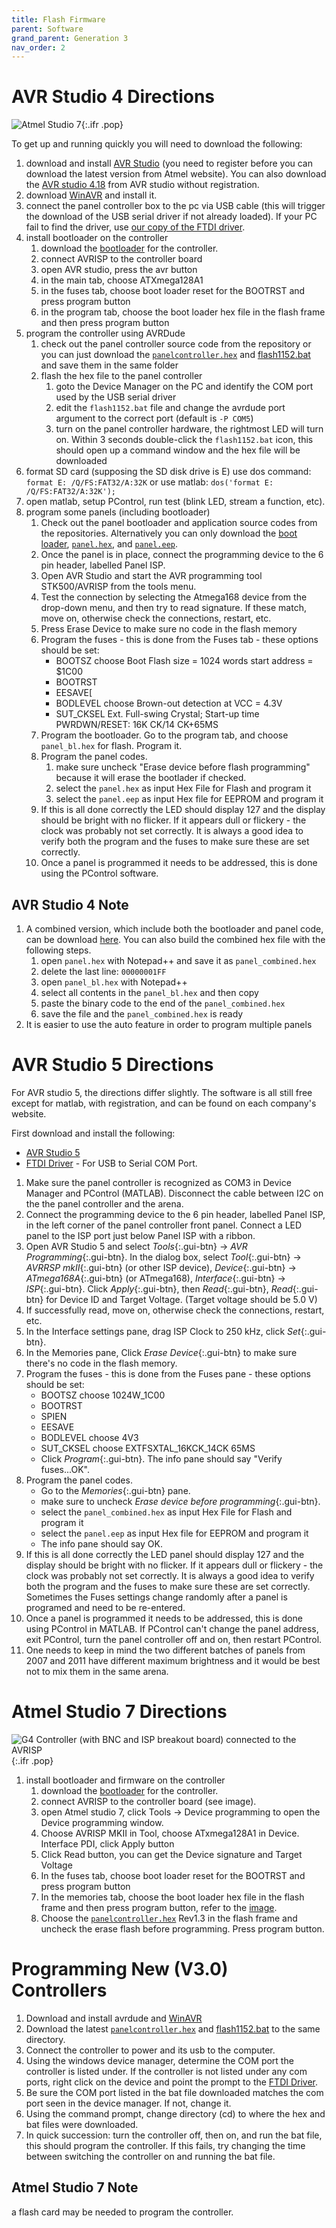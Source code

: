 ```yaml
---
title: Flash Firmware
parent: Software
grand_parent: Generation 3
nav_order: 2
---
```


# AVR Studio 4 Directions

![Atmel Studio 7](assets/atmel-studio-7.png){:.ifr .pop}

To get up and running quickly you will need to download the following:

1. download and install [AVR Studio](http://www.atmel.com/dyn/products/tools_card.asp?tool_id=2725&source=redirect) (you need to register before you can download the latest version from Atmel website). You can also download the [AVR studio 4.18](http://www.atmel.com/forms/software_download_splash.asp?family_id=607&referer=http://www.atmel.com/dyn/products/tools_card.asp?tool_id=2725&source=redirect&fn=AvrStudio4Setup%2Eexe) from AVR studio without registration.
1. download [WinAVR](http://sourceforge.net/projects/winavr/files/WinAVR/20100110/) and install it.
1. connect the panel controller box to the pc via USB cable (this will trigger the download of the USB serial driver if not already loaded). If your PC fail to find the driver, use [our copy of the FTDI driver](assets/CDM20808.zip).
1. install bootloader on the controller
    1. download the [bootloader](assets/BootloaderMkII_gcc.hex) for the controller.
    1. connect AVRISP to the controller board
    1. open AVR studio, press the avr button
    1. in the main tab, choose ATXmega128A1
    1. in the fuses tab, choose boot loader reset for the  BOOTRST and press program button
    1. in the program tab, choose the boot loader hex file in the flash frame and then press program button
1. program the controller using AVRDude
    1. check out the panel controller source code from the repository or you can just download the [`panelcontroller.hex`](assets/panelcontroller.hex) and [flash1152.bat](assets/flash1152.bat) and save them in the same folder
    1. flash the hex file to the panel controller
        1. goto the Device Manager on the PC and identify the COM port used by the USB serial driver
        1. edit the `flash1152.bat` file and change the avrdude port argument to the correct port (default is `-P COM5`)
        1. turn on the panel controller hardware, the rightmost LED will turn on. Within 3 seconds double-click the `flash1152.bat` icon, this should open up a command window and the hex file will be downloaded
1. format SD card (supposing the SD disk drive is E) use dos command: `format E: /Q/FS:FAT32/A:32K` or use matlab: `dos('format E: /Q/FS:FAT32/A:32K');`
1. open matlab, setup PControl, run test (blink LED, stream a function, etc).
1. program some panels (including bootloader)
    1. Check out the panel bootloader and application source codes from the repositories. Alternatively you can only download the [boot loader](assets/panel_bl.hex), [`panel.hex`](assets/panel.hex), and [`panel.eep`](assets/panel.eep).
    1. Once the panel is in place, connect the programming device to the 6 pin header, labelled Panel ISP.
    1. Open AVR Studio and start the AVR programming tool STK500/AVRISP from the tools menu.
    1. Test the connection by selecting the Atmega168 device from the drop-down menu, and then try to read signature. If these match, move on, otherwise check the connections, restart, etc.
    1. Press Erase Device to make sure no code in the flash memory
    1. Program the fuses - this is done from the Fuses tab - these options should be set:
        - BOOTSZ choose Boot Flash size = 1024 words start address = $1C00
        - BOOTRST
        - EESAVE[
        - BODLEVEL  choose  Brown-out detection at VCC = 4.3V
        - SUT_CKSEL  Ext. Full-swing Crystal; Start-up time PWRDWN/RESET: 16K CK/14 CK+65MS
    1. Program the bootloader.  Go to the program tab, and choose `panel_bl.hex` for flash. Program it.
    1. Program the panel codes.
        1. make sure uncheck "Erase device before flash programming" because it will erase the bootlader if checked.
        1. select the `panel.hex` as input Hex File  for Flash and program it
        1. select the `panel.eep` as input Hex file for EEPROM  and program it
    1. If this is all done correctly the LED should display 127 and the display should be bright with no flicker. If it appears dull or flickery - the clock was probably not set correctly. It is always a good idea to verify both the program and the fuses to make sure these are set correctly.
    1. Once a panel is programmed it needs to be addressed, this is done using the PControl software.

## AVR Studio 4 Note

1. A combined version, which include both the bootloader and panel code, can be download [here](assets/panel_combined.hex). You can also build the combined hex file with the following steps.
    1. open `panel.hex` with Notepad++ and save it as `panel_combined.hex`
    1. delete the last line: `00000001FF`
    1. open `panel_bl.hex` with Notepad++
    1. select all contents in the `panel_bl.hex` and then copy
    1. paste the binary code to the end of the `panel_combined.hex`
    1. save the file and the `panel_combined.hex` is ready  
1. It is easier to use the auto feature in order to program multiple panels

# AVR Studio 5 Directions

For AVR studio 5, the directions differ slightly. The software is all still free except for matlab, with registration, and can be found on each company's website.

First download and install the following:

- [AVR Studio 5](http://www2.atmel.com/)
- [FTDI Driver](assets/CDM20808.zip) - For USB to Serial COM Port.

1. Make sure the panel controller is recognized as COM3 in Device Manager and PControl (MATLAB). Disconnect the cable between I2C on the the panel controller and the arena.
1. Connect the programming device to the 6 pin header, labelled Panel ISP, in the left corner of the panel controller front panel. Connect a LED panel to the ISP port just below Panel ISP with a ribbon.
1. Open AVR Studio 5 and select *Tools*{:.gui-btn} → *AVR Programming*{:.gui-btn}. In the dialog box, select *Tool*{:.gui-btn} → *AVRRSP mkII*{:.gui-btn} (or other ISP device), *Device*{:.gui-btn} → *ATmega168A*{:.gui-btn} (or ATmega168), *Interface*{:.gui-btn} → *ISP*{:.gui-btn}. Click *Apply*{:.gui-btn}, then *Read*{:.gui-btn}, *Read*{:.gui-btn} for Device ID and Target Voltage. (Target voltage should be 5.0 V)
1. If successfully read, move on, otherwise check the connections, restart, etc.
1. In the Interface settings pane, drag ISP Clock to 250 kHz, click *Set*{:.gui-btn}.
1. In the Memories pane, Click *Erase Device*{:.gui-btn} to make sure there's no code in the flash memory.
1. Program the fuses - this is done from the Fuses pane - these options should be set:
    - BOOTSZ choose 1024W_1C00
    - BOOTRST
    - SPIEN
    - EESAVE
    - BODLEVEL choose 4V3
    - SUT_CKSEL choose EXTFSXTAL_16KCK_14CK 65MS
    - Click *Program*{:.gui-btn}. The info pane should say "Verify fuses...OK".
1. Program the panel codes.
    - Go to the *Memories*{:.gui-btn} pane.
    - make sure to uncheck *Erase device before programming*{:.gui-btn}.
    - select the `panel_combined.hex` as input Hex File for Flash and program it
    - select the `panel.eep` as input Hex file for EEPROM and program it
    - The info pane should say OK.
1. If this is all done correctly the LED panel should display 127 and the display should be bright with no flicker. If it appears dull or flickery - the clock was probably not set correctly. It is always a good idea to verify both the program and the fuses to make sure these are set correctly. Sometimes the Fuses settings change randomly after a panel is programed and need to be re-entered.
1. Once a panel is programmed it needs to be addressed, this is done using PControl in MATLAB. If PControl can't change the panel address, exit PControl, turn the panel controller off and on, then restart PControl.
1. One needs to keep in mind the two different batches of panels from 2007 and 2011 have different maximum brightness and it would be best not to mix them in the same arena.

# Atmel Studio 7 Directions

![G4 Controller (with BNC and ISP breakout board) connected to the AVRISP](assets/controller_avrisp.jpg){:.ifr .pop}

1. install bootloader and firmware on the controller
    1. download the [bootloader](assets/BootloaderMkII_gcc.hex) for the controller.
    1. connect AVRISP to the controller board (see image).
    1. open Atmel studio 7, click Tools → Device programming to open the Device programming window.
    1. Choose AVRISP MKII in Tool, choose ATxmega128A1 in Device. Interface PDI, click Apply button
    1. Click Read button, you can get the Device signature and Target Voltage
    1. In the fuses tab, choose boot loader reset for the BOOTRST and press program button
    1. In the memories tab, choose the boot loader hex file in the flash frame and then press program button, refer to the [image](assets/atmel-studio-7.png).
    1. Choose the [`panelcontroller.hex`](assets/panelcontroller.hex) Rev1.3 in the flash frame and uncheck the erase flash before programming. Press program button.

# Programming New (V3.0) Controllers

1. Download and install avrdude and [WinAVR](http://sourceforge.net/projects/winavr/files/WinAVR/20090313/WinAVR-20090313-install.exe/download)
1. Download  the latest [`panelcontroller.hex`](assets/panelcontroller.hex) and [flash1152.bat](assets/flash1152.bat) to the same directory.
1. Connect the controller to power and its usb to the computer.
1. Using the windows device manager, determine the COM port the controller is listed under. If the controller is not listed under any com ports, right click on the device and point the prompt to the [FTDI Driver](assets/CDM20808.zip).
1. Be sure the COM port listed in the bat file downloaded matches the com port seen in the device manager. If not, change it.
1. Using the command prompt, change directory (cd) to where the hex and bat files were downloaded.
1. In quick succession: turn the controller off, then on, and run the bat file, this should program the controller. If this fails, try changing the time between switching the controller on and running the bat file.

## Atmel Studio 7 Note

a flash card may be needed to program the controller.
